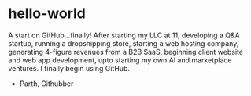# hello-world
A start on GitHub…finally! After starting my LLC at 11, developing a Q&A startup, running a dropshipping store, starting a web hosting company, generating 4-figure revenues from a B2B SaaS, beginning client website and web app development, upto starting my own AI and marketplace ventures. I finally begin using GitHub.

- Parth, Githubber
